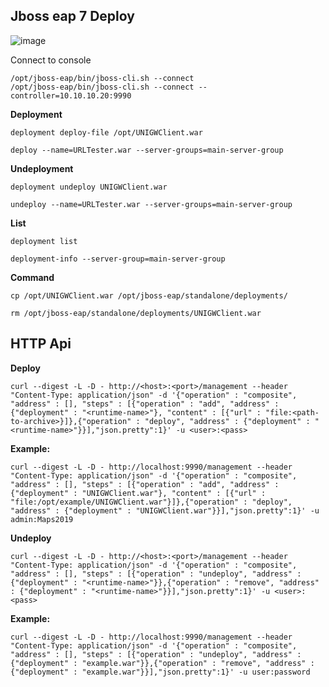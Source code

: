 ## Jboss eap 7 Deploy

![image](https://user-images.githubusercontent.com/3519706/81079689-886b7a00-8ef8-11ea-8e35-fa4a3a3c41a7.png)

Connect to console
```
/opt/jboss-eap/bin/jboss-cli.sh --connect
/opt/jboss-eap/bin/jboss-cli.sh --connect --controller=10.10.10.20:9990
```

**Deployment**
```
deployment deploy-file /opt/UNIGWClient.war
```
```
deploy --name=URLTester.war --server-groups=main-server-group
```
**Undeployment**
```
deployment undeploy UNIGWClient.war
```
```
undeploy --name=URLTester.war --server-groups=main-server-group
```
**List**
```
deployment list
```
```
deployment-info --server-group=main-server-group
```
**Command**
```
cp /opt/UNIGWClient.war /opt/jboss-eap/standalone/deployments/
```
```
rm /opt/jboss-eap/standalone/deployments/UNIGWClient.war
```

## HTTP Api

**Deploy**
```
curl --digest -L -D - http://<host>:<port>/management --header "Content-Type: application/json" -d '{"operation" : "composite", "address" : [], "steps" : [{"operation" : "add", "address" : {"deployment" : "<runtime-name>"}, "content" : [{"url" : "file:<path-to-archive>}]},{"operation" : "deploy", "address" : {"deployment" : "<runtime-name>"}}],"json.pretty":1}' -u <user>:<pass>
```
**Example:**
```
curl --digest -L -D - http://localhost:9990/management --header "Content-Type: application/json" -d '{"operation" : "composite", "address" : [], "steps" : [{"operation" : "add", "address" : {"deployment" : "UNIGWClient.war"}, "content" : [{"url" : "file:/opt/example/UNIGWClient.war"}]},{"operation" : "deploy", "address" : {"deployment" : "UNIGWClient.war"}}],"json.pretty":1}' -u admin:Maps2019
```

**Undeploy**
```
curl --digest -L -D - http://<host>:<port>/management --header "Content-Type: application/json" -d '{"operation" : "composite", "address" : [], "steps" : [{"operation" : "undeploy", "address" : {"deployment" : "<runtime-name>"}},{"operation" : "remove", "address" : {"deployment" : "<runtime-name>"}}],"json.pretty":1}' -u <user>:<pass>
```
**Example:**
```
curl --digest -L -D - http://localhost:9990/management --header "Content-Type: application/json" -d '{"operation" : "composite", "address" : [], "steps" : [{"operation" : "undeploy", "address" : {"deployment" : "example.war"}},{"operation" : "remove", "address" : {"deployment" : "example.war"}}],"json.pretty":1}' -u user:password
```
